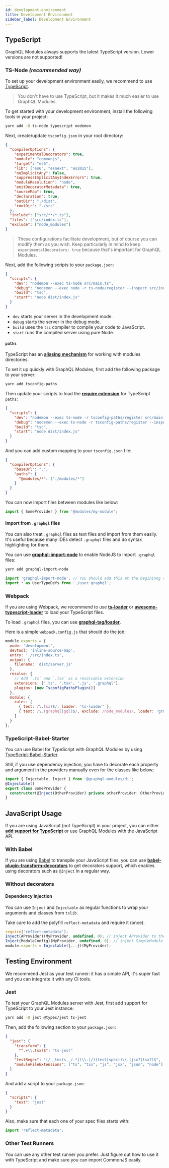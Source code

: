 ```yaml
---
id: development-environment
title: Development Environment
sidebar_label: Development Environment
---
```


## TypeScript

GraphQL Modules always supports the latest TypeScript version. Lower versions are not supported!

### TS-Node **_(recommended way)_**

To set up your development environment easily, we recommend to use [TypeScript](http://www.typescriptlang.org/).

> You don't have to use TypeScript, but it makes it much easier to use GraphQL Modules.

To get started with your development environment, install the following tools in your project:

```bash
yarn add -D ts-node typescript nodemon
```

Next, create/update `tsconfig.json` in your root directory:

```json
{
  "compilerOptions": {
    "experimentalDecorators": true,
    "module": "commonjs",
    "target": "es6",
    "lib": ["es6", "esnext", "es2015"],
    "noImplicitAny": false,
    "suppressImplicitAnyIndexErrors": true,
    "moduleResolution": "node",
    "emitDecoratorMetadata": true,
    "sourceMap": true,
    "declaration": true,
    "outDir": "./dist",
    "rootDir": "./src"
  },
  "include": ["src/**/*.ts"],
  "files": ["src/index.ts"],
  "exclude": ["node_modules"]
}
```

> These configurations facilitate development, but of course you can modify them as you wish. Keep particularly in mind to keep `experimentalDecorators: true` because that's important for GraphQL Modules.

Next, add the following scripts to your `package.json`:

```json
{
  "scripts": {
    "dev": "nodemon --exec ts-node src/main.ts",
    "debug": "nodemon --exec node -r ts-node/register --inspect src/index.ts",
    "build": "tsc",
    "start": "node dist/index.js"
  }
}
```

- `dev` starts your server in the development mode.
- `debug` starts the server in the debug mode.
- `build` uses the `tsc` compiler to compile your code to JavaScript.
- `start` runs the compiled server using pure Node.

#### `paths`

TypeScript has an **[aliasing mechanism](https://www.typescriptlang.org/docs/handbook/module-resolution.html)** for working with modules directories.

To set it up quickly with GraphQL Modules, first add the following package to your server:

```bash
yarn add tsconfig-paths
```

Then update your scripts to load the **[require extension](https://gist.github.com/jamestalmage/df922691475cff66c7e6)** for TypeScript `paths`:

```json
{
  "scripts": {
    "dev": "nodemon --exec ts-node -r tsconfig-paths/register src/main.ts",
    "debug": "nodemon --exec ts-node -r tsconfig-paths/register --inspect --debug-brk src/index.ts",
    "build": "tsc",
    "start": "node dist/index.js"
  }
}
```

And you can add custom mapping to your `tsconfig.json` file:

```json
{
  "compilerOptions": {
    "baseUrl": ".",
    "paths": {
      "@modules/*": ["./modules/*"]
    }
  }
}
```

You can now import files between modules like below:

```typescript
import { SomeProvider } from '@modules/my-module';
```

#### Import from `.graphql` files

You can also treat `.graphql` files as text files and import from them easily.
It's useful because many IDEs detect `.graphql` files and do syntax highlighting for them.

You can use **[graphql-import-node](https://github.com/ardatan/graphql-import-node)** to enable NodeJS to import `.graphql` files:

```bash
yarn add graphql-import-node
```

```typescript
import 'graphql-import-node'; // You should add this at the begininng of your entry file.
import * as UserTypeDefs from './user.graphql';
```

### Webpack

If you are using Webpack, we recommend to use **[ts-loader](https://github.com/TypeStrong/ts-loader)** or **[awesome-typescript-loader](https://github.com/s-panferov/awesome-typescript-loader)** to load your TypeScript files.

To load `.graphql` files, you can use **[graphql-tag/loader](https://github.com/apollographql/graphql-tag#webpack-preprocessing-with-graphql-tagloader)**.

Here is a simple `webpack.config.js` that should do the job:

```js
module.exports = {
  mode: 'development',
  devtool: 'inline-source-map',
  entry: './src/index.ts',
  output: {
    filename: 'dist/server.js'
  },
  resolve: {
    // Add `.ts` and `.tsx` as a resolvable extension
    extensions: ['.ts', '.tsx', '.js', '.graphql'],
    plugins: [new TsconfigPathsPlugin()]
  },
  module: {
    rules: [
      { test: /\.tsx?$/, loader: 'ts-loader' },
      { test: /\.(graphql|gql)$/, exclude: /node_modules/, loader: 'graphql-tag/loader' }
    ]
  }
};
```

### TypeScript-Babel-Starter

You can use Babel for TypeScript with GraphQL Modules by using [TypeScript-Babel-Starter](https://github.com/Microsoft/TypeScript-Babel-Starter).

Still, if you use dependency injection, you have to decorate each property and argument in the providers manually even for the classes like below;

```typescript
import { Injectable, Inject } from '@graphql-modules/di';
@Injectable()
export class SomeProvider {
  constructor(@Inject(OtherProvider) private otherProvider: OtherProvider) {}
}
```

## JavaScript Usage

If you are using JavaScript (not TypeScript) in your project, you can either **[add support for TypeScript](https://www.typescriptlang.org/docs/handbook/migrating-from-javascript.html)** or use GraphQL Modules with the JavaScript API.

### With Babel

If you are using [Babel](http://babeljs.io) to transpile your JavaScript files, you can use **[babel-plugin-transform-decorators](http://babeljs.io/docs/en/babel-plugin-transform-decorators)** to get decorators support, which enables using decorators such as `@Inject` in a regular way.

### Without decorators

#### Dependency Injection

You can use `Inject` and `Injectable` as regular functions to wrap your arguments and classes from `tslib`.

Take care to add the polyfill `reflect-metadata` and require it (once).

```js
require('reflect-metadata');
Inject(AProvider)(MyProvider, undefined, 0); // inject AProvider to the first MyProvider constructor argument
Inject(ModuleConfig)(MyProvider, undefined, 0); // inject SimpleModule Config to the second MyProvider constructor argument
module.exports = Injectable({...})(MyProvider);
```

## Testing Environment

We recommend Jest as your test runner: it has a simple API, it's super fast and you can integrate it with any CI tools.

### Jest

To test your GraphQL Modules server with Jest, first add support for TypeScript to your Jest instance:

```bash
yarn add -D jest @types/jest ts-jest
```

Then, add the following section to your `package.json`:

```json
{
  "jest": {
    "transform": {
      "^.+\\.tsx?$": "ts-jest"
    },
    "testRegex": "(/__tests__/.*|(\\.|/)(test|spec))\\.(jsx?|tsx?)$",
    "moduleFileExtensions": ["ts", "tsx", "js", "jsx", "json", "node"]
  }
}
```

And add a script to your `package.json`:

```json
{
  "scripts": {
    "test": "jest"
  }
}
```

Also, make sure that each one of your spec files starts with:

```typescript
import 'reflect-metadata';
```

### Other Test Runners

You can use any other test runner you prefer.
Just figure out how to use it with TypeScript and make sure you can import CommonJS easily.
